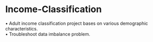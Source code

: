 # Income-Classification

• Adult income classification project bases on various demographic characteristics.<br>
• Troubleshoot data imbalance problem.
